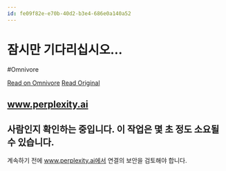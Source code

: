 ```yaml
---
id: fe09f82e-e70b-40d2-b3e4-686e0a140a52
---
```


# 잠시만 기다리십시오…
#Omnivore
 
[Read on Omnivore](https://omnivore.app/me/https-www-perplexity-ai-search-seumateupon-obsidieon-gis-yeon-07-192d678dbc5)
[Read Original](https://www.perplexity.ai/search/seumateupon-obsidieon-gis-yeon-07fQJmXFQHiYf0UsEaHd2w)
 
## www.perplexity.ai

## 사람인지 확인하는 중입니다. 이 작업은 몇 초 정도 소요될 수 있습니다.

계속하기 전에 www.perplexity.ai에서 연결의 보안을 검토해야 합니다.